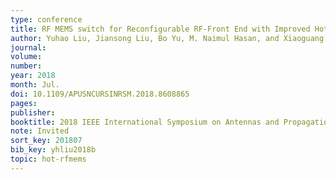 ```yaml
---
type: conference
title: RF MEMS switch for Reconfigurable RF-Front End with Improved Hot-Switching Capabilities
author: Yuhao Liu, Jiansong Liu, Bo Yu, M. Naimul Hasan, and Xiaoguang Liu
journal:
volume:
number:
year: 2018
month: Jul.
doi: 10.1109/APUSNCURSINRSM.2018.8608865
pages:
publisher:
booktitle: 2018 IEEE International Symposium on Antennas and Propagation & USNC/URSI National Radio Science Meeting
note: Invited
sort_key: 201807
bib_key: yhliu2018b
topic: hot-rfmems
---
```

